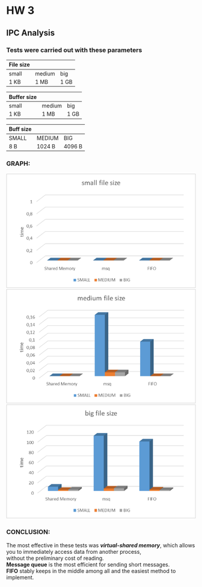 
# HW 3
## IPC Analysis

### Tests were carried out with these parameters

| File size |        |      |
|-----------|--------|------|
| small     | medium | big  |
| 1 KB      | 1 MB   | 1 GB |

| Buffer size |        |      |
|-----------|--------|------|
| small     | medium | big  |
| 1 KB      | 1 MB   | 1 GB |


| Buff size |        |        |
|-----------|--------|--------|
| SMALL     | MEDIUM | BIG    |
| 8 B       | 1024 B | 4096 B |


### GRAPH: 

![Imaga small](https://github.com/BatyaPng/3_sem_22_23/blob/main/task3/solution/Pictures/small_file_size.png?raw=true)
<br/>
![Image medium](https://github.com/BatyaPng/3_sem_22_23/blob/main/task3/solution/Pictures/medium_file_size.png?raw=true)
<br/>
![Image large](https://github.com/BatyaPng/3_sem_22_23/blob/main/task3/solution/Pictures/big_file_size.png?raw=true)


### CONCLUSION: 

The most effective in these tests was ___virtual-shared memory___, which allows you to immediately access data from another process,<br/>
without the preliminary cost of reading.<br/>
__Message queue__  is the most efficient for sending short messages.<br/>
__FIFO__ stably keeps in the middle among all and the easiest method to implement.<br/>
